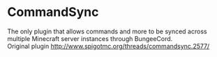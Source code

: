 # CommandSync
The only plugin that allows commands and more to be synced across multiple Minecraft server instances through BungeeCord. \
Original plugin http://www.spigotmc.org/threads/commandsync.2577/
